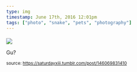 ```yaml
---
type: img
timestamp: June 17th, 2016 12:01pm
tags: ["photo", "snake", "pets", "photography"]
---
```

####
<img src="https://saturdayxiii.github.io/media/146069831410.jpg"/>
                                                                                          
Gu?
 
                                    
                
                
                
                
                                
<small>source: https://saturdayxiii.tumblr.com/post/146069831410</small>